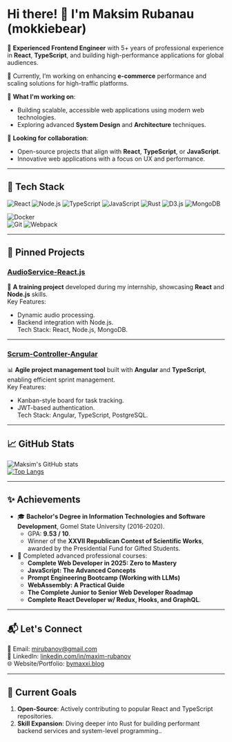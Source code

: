 # Hi there! 👋 I'm Maksim Rubanau (mokkiebear)

🚀 **Experienced Frontend Engineer** with 5+ years of professional experience in **React**, **TypeScript**, and building high-performance applications for global audiences.  

🎯 Currently, I’m working on enhancing **e-commerce** performance and scaling solutions for high-traffic platforms.

🌱 **What I'm working on**:
- Building scalable, accessible web applications using modern web technologies.
- Exploring advanced **System Design** and **Architecture** techniques.

🤝 **Looking for collaboration**:
- Open-source projects that align with **React**, **TypeScript**, or **JavaScript**.
- Innovative web applications with a focus on UX and performance.

---

## 🔧 **Tech Stack**  
![React](https://img.shields.io/badge/-React-61DAFB?logo=react&logoColor=white&style=flat) 
![Node.js](https://img.shields.io/badge/-Node.js-339933?logo=node.js&logoColor=white&style=flat) 
![TypeScript](https://img.shields.io/badge/-TypeScript-007ACC?logo=typescript&logoColor=white&style=flat) 
![JavaScript](https://img.shields.io/badge/-JavaScript-F7DF1E?logo=javascript&logoColor=black&style=flat) 
![Rust](https://img.shields.io/badge/-Rust-000000?logo=rust&logoColor=white&style=flat)
![D3.js](https://img.shields.io/badge/-D3.js-F9A03C?logo=d3.js&logoColor=white&style=flat)
![MongoDB](https://img.shields.io/badge/-MongoDB-47A248?logo=mongodb&logoColor=white&style=flat) 

![Docker](https://img.shields.io/badge/-Docker-2496ED?logo=docker&logoColor=white&style=flat)  
![Git](https://img.shields.io/badge/-Git-F05032?logo=git&logoColor=white&style=flat) 
![Webpack](https://img.shields.io/badge/-Webpack-8DD6F9?logo=webpack&logoColor=white&style=flat)  

---

## 📌 **Pinned Projects**

### [AudioService-React.js](https://github.com/mokkiebear/AudioService-React.js)  
🎵 **A training project** developed during my internship, showcasing **React** and **Node.js** skills.  
Key Features:  
- Dynamic audio processing.  
- Backend integration with Node.js.  
Tech Stack: React, Node.js, MongoDB.  

---

### [Scrum-Controller-Angular](https://github.com/mokkiebear/Scrum-Controller-Angular)  
📊 **Agile project management tool** built with **Angular** and **TypeScript**, enabling efficient sprint management.  
Key Features:  
- Kanban-style board for task tracking.  
- JWT-based authentication.  
Tech Stack: Angular, TypeScript, PostgreSQL.  

---

## 📈 **GitHub Stats**  

![Maksim's GitHub stats](https://github-readme-stats.vercel.app/api?username=mokkiebear&show_icons=true&theme=radical)  
[![Top Langs](https://github-readme-stats.vercel.app/api/top-langs/?username=mokkiebear&layout=compact&theme=radical)](https://github.com/anuraghazra/github-readme-stats)  

---

## ✨ **Achievements**  
- 🎓 **Bachelor's Degree in Information Technologies and Software Development**, Gomel State University (2016-2020).  
  - GPA: **9.53 / 10**.  
  - Winner of the **XXVII Republican Contest of Scientific Works**, awarded by the Presidential Fund for Gifted Students.
- 📜 Completed advanced professional courses:  
  - **Complete Web Developer in 2025: Zero to Mastery**  
  - **JavaScript: The Advanced Concepts**  
  - **Prompt Engineering Bootcamp (Working with LLMs)**  
  - **WebAssembly: A Practical Guide**  
  - **The Complete Junior to Senior Web Developer Roadmap**  
  - **Complete React Developer w/ Redux, Hooks, and GraphQL**.  

---

## 📬 **Let's Connect**  

📧 Email: [mirubanov@gmail.com](mailto:mirubanov@gmail.com)  
💼 LinkedIn: [linkedin.com/in/maxim-rubanov](http://linkedin.com/in/maxim-rubanov)  
🌐 Website/Portfolio: [bymaxxi.blog](https://bymaxxi.blog)

---

## 📌 **Current Goals**  
1. **Open-Source**: Actively contributing to popular React and TypeScript repositories. 
2. **Skill Expansion**: Diving deeper into Rust for building performant backend services and system-level programming..
